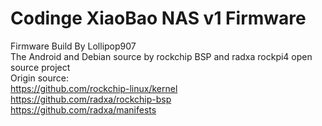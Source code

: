 # Codinge XiaoBao NAS v1 Firmware
Firmware Build By Lollipop907
<br />The Android and Debian source by rockchip BSP and radxa rockpi4 open source project
<br />Origin source:
<br />https://github.com/rockchip-linux/kernel
<br />https://github.com/radxa/rockchip-bsp
<br />https://github.com/radxa/manifests
